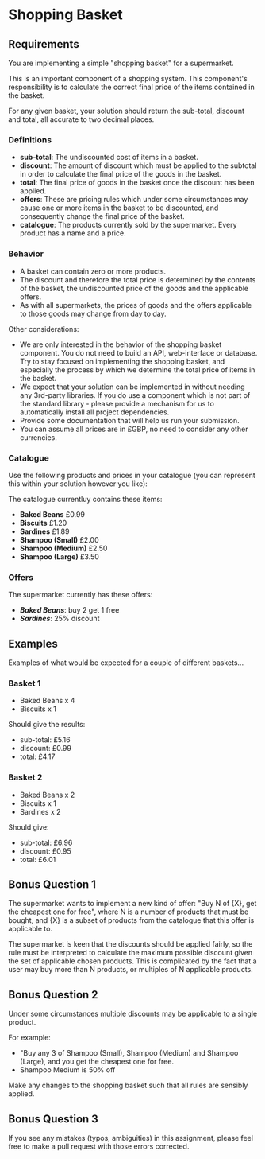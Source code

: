# Shopping Basket

## Requirements

You are implementing a simple "shopping basket" for a supermarket. 

This is an important component of a shopping system. This component's responsibility is to calculate the correct final price of the items contained in the basket.

For any given basket, your solution should return the sub-total, discount and total, all accurate to two decimal places.



### Definitions

* **sub-total**: The undiscounted cost of items in a basket.
* **discount**: The amount of discount which must be applied to the subtotal in order to calculate the final price of the goods in the basket.
* **total**: The final price of goods in the basket once the discount has been applied. 
* **offers**: These are pricing rules which under some circumstances may cause one or more items in the basket to be discounted, and consequently change the final price of the basket.
* **catalogue**: The products currently sold by the supermarket. Every product has a name and a price.

### Behavior

* A basket can contain zero or more products.
* The discount and therefore the total price is determined by the contents of the basket, the undiscounted price of the goods and the applicable offers.  
* As with all supermarkets, the prices of goods and the offers applicable to those goods may change from day to day.

Other considerations:
* We are only interested in the behavior of the shopping basket component. You do not need to build an API, web-interface or database. Try to stay focused on implementing the shopping basket, and especially the process by which we determine the total price of items in the basket.
* We expect that your solution can be implemented in without needing any 3rd-party libraries. If you do use a component which is not part of the standard library - please provide a mechanism for us to automatically install all project dependencies.
* Provide some documentation that will help us run your submission.
* You can assume all prices are in £GBP, no need to consider any other currencies.

### Catalogue

Use the following products and prices in your catalogue (you can represent this within your solution however you like):

The catalogue currentluy contains these items:

* **Baked Beans** £0.99
* **Biscuits** £1.20
* **Sardines** £1.89
* **Shampoo (Small)** £2.00
* **Shampoo (Medium)** £2.50
* **Shampoo (Large)** £3.50

### Offers

The supermarket currently has these offers:

* ***Baked Beans***: buy 2 get 1 free
* ***Sardines***: 25% discount

## Examples

Examples of what would be expected for a couple of different baskets...

### Basket 1

* Baked Beans x 4
* Biscuits x 1

Should give the results:

* sub-total: £5.16
* discount: £0.99
* total: £4.17

### Basket 2

* Baked Beans x 2
* Biscuits x 1
* Sardines x 2

Should give:

* sub-total: £6.96
* discount: £0.95
* total: £6.01

## Bonus Question 1

The supermarket wants to implement a new kind of offer: "Buy N of {X}, get the cheapest one for free", where N is a number of products that must be bought, and {X} is a subset of products from the catalogue that this offer is applicable to.

The supermarket is keen that the discounts should be applied fairly, so the rule must be interpreted to calculate the maximum possible discount given the set of applicable chosen products. This is complicated by the fact that a user may buy more than N products, or multiples of N applicable products.

## Bonus Question 2

Under some circumstances multiple discounts may be applicable to a single product.

For example:
* "Buy any 3 of Shampoo (Small), Shampoo (Medium) and Shampoo (Large), and you get the cheapest one for free.
* Shampoo Medium is 50% off

Make any changes to the shopping basket such that all rules are sensibly applied. 

## Bonus Question 3

If you see any mistakes (typos, ambiguities) in this assignment, please feel free to make a pull request with those errors corrected.



